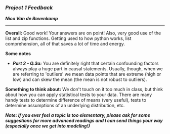 ### ***Project 1 Feedback***

***Nico Van de Bovenkamp***
***

**Overall:** Good work! Your answers are on point! Also, very good use of the list and zip functions. Getting used to how python works, list comprehension, all of that saves a lot of time and energy.

**Some notes**

* ***Part 2 - Q.3a:*** You are definitely right that certain confounding factors always play a huge part in causal statements. Usually, though, when we are referring to 'outliers' we mean data points that are extreme (high or low) and can skew the mean (the mean is not robust to outliers).

**Something to think about:**
    We don't touch on it too much in class, but think about how you can apply statistical tests to your data. There are many handy tests to determine difference of means (very useful), tests to determine assumptions of an underlying distribution, etc.

***Note: if you ever feel a topic is too elementary, please ask for some suggestions for more advanced readings and I can send things your way (especially once we get into modeling!)***

